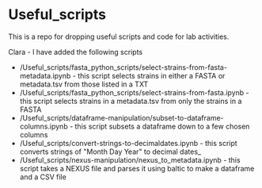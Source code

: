 # Useful_scripts
This is a repo for dropping useful scripts and code for lab activities.

Clara - I have added the following scripts
- /Useful_scripts/fasta_python_scripts/select-strains-from-fasta-metadata.ipynb - this script selects strains in either a FASTA or metadata.tsv from those listed in a TXT 
- /Useful_scripts/fasta_python_scripts/select-strains-from-fasta.ipynb - this script selects strains in a metadata.tsv from only the strains in a FASTA 
- /Useful_scripts/dataframe-manipulation/subset-to-dataframe-columns.ipynb - this script subsets a dataframe down to a few chosen columns
- /Useful_scripts/convert-strings-to-decimaldates.ipynb - this script converts strings of "Month Day Year" to decimal dates_
- /Useful_scripts/nexus-manipulation/nexus_to_metadata.ipynb - this script takes a NEXUS file and parses it using baltic to make a dataframe and a CSV file